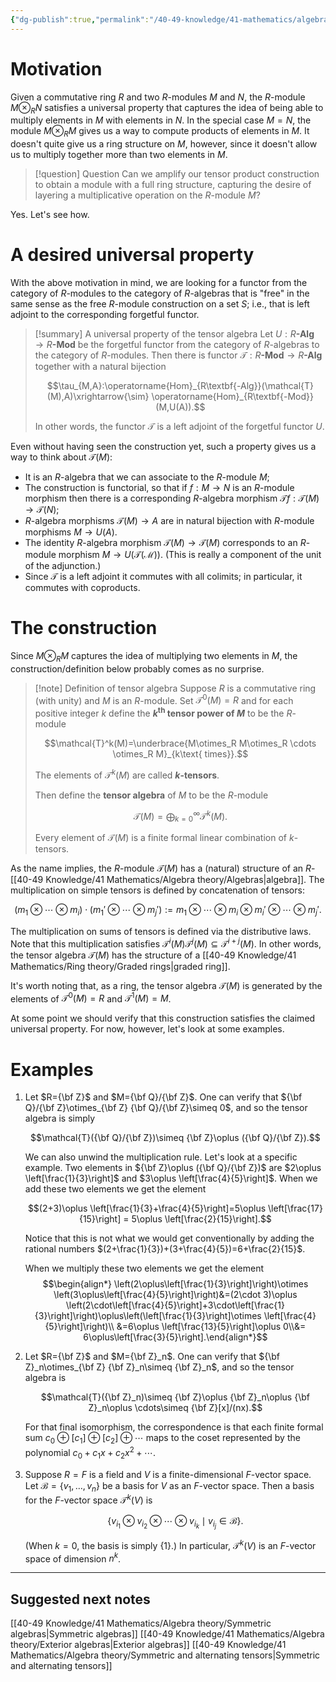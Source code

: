 ```yaml
---
{"dg-publish":true,"permalink":"/40-49-knowledge/41-mathematics/algebra-theory/tensor-algebras/","tags":["algebra_theory"],"updated":"2024-11-04T10:08:30-08:00"}
---
```


# Motivation

Given a commutative ring $R$ and two $R$-modules $M$ and $N$, the $R$-module $M\otimes_R N$ satisfies a universal property that captures the idea of being able to multiply elements in $M$ with elements in $N$. In the special case $M=N$, the module $M\otimes_R M$ gives us a way to compute products of elements in $M$. It doesn't quite give us a ring structure on $M$, however, since it doesn't allow us to multiply together more than two elements in $M$.

> [!question] Question
> Can we amplify our tensor product construction to obtain a module with a full ring structure, capturing the desire of layering a multiplicative operation on the $R$-module $M$?

Yes. Let's see how.
# A desired universal property

With the above motivation in mind, we are looking for a functor from the category of $R$-modules to the category of $R$-algebras that is "free" in the same sense as the free $R$-module construction on a set $S$; i.e., that is left adjoint to the corresponding forgetful functor.

> [!summary] A universal property of the tensor algebra
> Let $U:R\textbf{-Alg}\to R\textbf{-Mod}$ be the forgetful functor from the category of $R$-algebras to the category of $R$-modules. Then there is functor $\mathcal{T}:R\textbf{-Mod}\to R\textbf{-Alg}$ together with a natural bijection
> 
> $$\tau_{M,A}:\operatorname{Hom}_{R\textbf{-Alg}}(\mathcal{T}(M),A)\xrightarrow{\sim} \operatorname{Hom}_{R\textbf{-Mod}}(M,U(A)).$$
> 
> In other words, the functor $\mathcal{T}$ is a left adjoint of the forgetful functor $U$.

Even without having seen the construction yet, such a property gives us a way to think about $\mathcal{T}(M)$:
- It is an $R$-algebra that we can associate to the $R$-module $M$;
- The construction is functorial, so that if $f:M\to N$ is an $R$-module morphism then there is a corresponding $R$-algebra morphism $\mathcal{T}f:\mathcal{T}(M)\to \mathcal{T}(N)$;
- $R$-algebra morphisms $\mathcal{T}(M)\to A$ are in natural bijection with $R$-module morphisms $M\to U(A)$.
- The identity $R$-algebra morphism $\mathcal{T}(M)\to \mathcal{T}(M)$ corresponds to an $R$-module morphism $M\to U(\mathcal{T(M)})$. (This is really a component of the unit of the adjunction.)
- Since $\mathcal{T}$ is a left adjoint it commutes with all colimits; in particular, it commutes with coproducts.
# The construction

Since $M\otimes_R M$ captures the idea of multiplying two elements in $M$, the construction/definition below probably comes as no surprise.

> [!note] Definition of tensor algebra
> Suppose $R$ is a commutative ring (with unity) and $M$ is an $R$-module. Set $\mathcal{T}^0(M)=R$ and for each positive integer $k$ define the **$k^{\text{th}}$ tensor power of $M$** to be the $R$-module
> 
> $$\mathcal{T}^k(M)=\underbrace{M\otimes_R M\otimes_R \cdots \otimes_R M}_{k\text{ times}}.$$
> 
> The elements of $\mathcal{T}^k(M)$ are called **$k$-tensors**.
>
> Then define the **tensor algebra** of $M$ to be the $R$-module
> 
> $$\mathcal{T}(M)=\bigoplus_{k=0}^{\infty}\mathcal{T}^k(M).$$
> 
> Every element of $\mathcal{T}(M)$ is a finite formal linear combination of $k$-tensors.

As the name implies, the $R$-module $\mathcal{T}(M)$ has a (natural) structure of an $R$-[[40-49 Knowledge/41 Mathematics/Algebra theory/Algebras\|algebra]]. The multiplication on simple tensors is defined by concatenation of tensors:

$$(m_1\otimes\cdots \otimes m_i)\cdot (m_1'\otimes\cdots \otimes m_j'):=m_1\otimes\cdots \otimes m_i\otimes m_i'\otimes\cdots \otimes m_j'.$$

The multiplication on sums of tensors is defined via the distributive laws. Note that this multiplication satisfies $\mathcal{T}^i(M)\mathcal{T}^j(M)\subseteq \mathcal{T}^{i+j}(M)$. In other words, the tensor algebra $\mathcal{T}(M)$ has the structure of a [[40-49 Knowledge/41 Mathematics/Ring theory/Graded rings\|graded ring]].

It's worth noting that, as a ring, the tensor algebra $\mathcal{T}(M)$ is generated by the elements of $\mathcal{T}^0(M)=R$ and $\mathcal{T}^1(M)=M$.

At some point we should verify that this construction satisfies the claimed universal property. For now, however, let's look at some examples.
# Examples

1. Let $R={\bf Z}$ and $M={\bf Q}/{\bf Z}$. One can verify that ${\bf Q}/{\bf Z}\otimes_{\bf Z} {\bf Q}/{\bf Z}\simeq 0$, and so the tensor algebra is simply
   
   $$\mathcal{T}({\bf Q}/{\bf Z})\simeq {\bf Z}\oplus ({\bf Q}/{\bf Z}).$$
   
   We can also unwind the multiplication rule. Let's look at a specific example. Two elements in ${\bf Z}\oplus ({\bf Q}/{\bf Z})$ are $2\oplus \left[\frac{1}{3}\right]$ and $3\oplus \left[\frac{4}{5}\right]$. When we add these two elements we get the element
   
   $$(2+3)\oplus \left[\frac{1}{3}+\frac{4}{5}\right]=5\oplus \left[\frac{17}{15}\right] = 5\oplus \left[\frac{2}{15}\right].$$
   
   Notice that this is not what we would get conventionally by adding the rational numbers $(2+\frac{1}{3})+(3+\frac{4}{5})=6+\frac{2}{15}$.
   
   When we multiply these two elements we get the element
   $$\begin{align*} \left(2\oplus\left[\frac{1}{3}\right]\right)\otimes \left(3\oplus\left[\frac{4}{5}\right]\right)&=(2\cdot 3)\oplus \left(2\cdot\left[\frac{4}{5}\right]+3\cdot\left[\frac{1}{3}\right]\right)\oplus\left(\left[\frac{1}{3}\right]\otimes \left[\frac{4}{5}\right]\right)\\ &=6\oplus \left[\frac{13}{5}\right]\oplus 0\\&= 6\oplus\left[\frac{3}{5}\right].\end{align*}$$
2. Let $R={\bf Z}$ and $M={\bf Z}_n$. One can verify that ${\bf Z}_n\otimes_{\bf Z} {\bf Z}_n\simeq {\bf Z}_n$, and so the tensor algebra is
   
   $$\mathcal{T}({\bf Z}_n)\simeq {\bf Z}\oplus {\bf Z}_n\oplus {\bf Z}_n\oplus \cdots\simeq {\bf Z}[x]/(nx).$$
   
   For that final isomorphism, the correspondence is that each finite formal sum $c_0\oplus [c_1]\oplus [c_2]\oplus \cdots$ maps to the coset represented by the polynomial $c_0+c_1x+c_2x^2+\cdots$.

3. Suppose $R=F$ is a field and $V$ is a finite-dimensional $F$-vector space. Let $\mathcal{B}=\{v_1,\ldots, v_n\}$ be a basis for $V$ as an $F$-vector space. Then a basis for the $F$-vector space $\mathcal{T}^k(V)$ is
   
   $$\{v_{i_1}\otimes v_{i_2}\otimes \cdots \otimes v_{i_k}\mid v_{i_j}\in \mathcal{B}\}.$$
   
   (When $k=0$, the basis is simply $\{1\}$.) In particular, $\mathcal{T}^k(V)$ is an $F$-vector space of dimension $n^k$.

---

## Suggested next notes

[[40-49 Knowledge/41 Mathematics/Algebra theory/Symmetric algebras\|Symmetric algebras]]
[[40-49 Knowledge/41 Mathematics/Algebra theory/Exterior algebras\|Exterior algebras]]
[[40-49 Knowledge/41 Mathematics/Algebra theory/Symmetric and alternating tensors\|Symmetric and alternating tensors]]